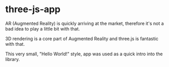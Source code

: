 # three-js-app
AR (Augmented Reality) is quickly arriving at the market, therefore it's not a bad idea to play a little bit with that.

3D rendering is a core part of Augmented Reality and three.js is fantastic with that.

This very small, "Hello World!" style, app was used as a quick intro into the library.
